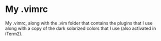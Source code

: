 # My .vimrc

My .vimrc, along with the .vim folder that contains the plugins that I use along with a copy of the dark solarized colors that I use (also activated in iTerm2).
